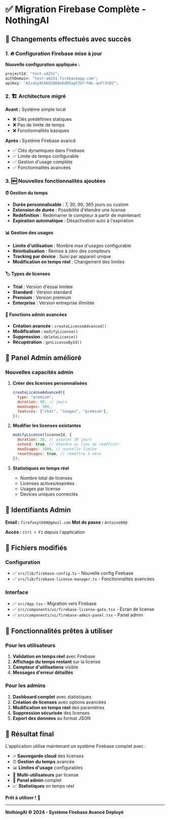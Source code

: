 # ✅ Migration Firebase Complète - NothingAI

## 🔄 Changements effectués avec succès

### 1. 🔥 Configuration Firebase mise à jour

**Nouvelle configuration appliquée :**

```javascript
projectId: "test-a4251";
authDomain: "test-a4251.firebaseapp.com";
apiKey: "AIzaSyACAkQ5Q68eKdD5vpFZU7-h8L-qeFlYnDI";
```

### 2. 🏗️ Architecture migré

**Avant :** Système simple local

- ❌ Clés prédéfinies statiques
- ❌ Pas de limite de temps
- ❌ Fonctionnalités basiques

**Après :** Système Firebase avancé

- ✅ Clés dynamiques dans Firebase
- ✅ Limite de temps configurable
- ✅ Gestion d'usage complète
- ✅ Fonctionnalités avancées

### 3. 🆕 Nouvelles fonctionnalités ajoutées

#### ⏰ Gestion du temps

- **Durée personnalisable** : 7, 30, 90, 365 jours ou custom
- **Extension de durée** : Possibilité d'étendre une license
- **Redéfinition** : Redémarrer le compteur à partir de maintenant
- **Expiration automatique** : Désactivation auto à l'expiration

#### 📊 Gestion des usages

- **Limite d'utilisation** : Nombre max d'usages configurable
- **Réinitialisation** : Remise à zéro des compteurs
- **Tracking par device** : Suivi par appareil unique
- **Modification en temps réel** : Changement des limites

#### 🏷️ Types de licenses

- **Trial** : Version d'essai limitée
- **Standard** : Version standard
- **Premium** : Version premium
- **Enterprise** : Version entreprise illimitée

#### 🔧 Fonctions admin avancées

- **Création avancée** : `createLicenseAdvanced()`
- **Modification** : `modifyLicense()`
- **Suppression** : `deleteLicense()`
- **Récupération** : `getLicenseById()`

## 🎯 Panel Admin amélioré

### Nouvelles capacités admin

1. **Créer des licenses personnalisées**

   ```javascript
   createLicenseAdvanced({
     type: "premium",
     duration: 90, // jours
     maxUsages: 500,
     features: ["chat", "images", "premium"],
   });
   ```

2. **Modifier les licenses existantes**

   ```javascript
   modifyLicense(licenseId, {
     duration: 30, // ajouter 30 jours
     extend: true, // étendre au lieu de redéfinir
     maxUsages: 1000, // nouvelle limite
     resetUsages: true, // remettre à zéro
   });
   ```

3. **Statistiques en temps réel**
   - Nombre total de licenses
   - Licenses actives/expirées
   - Usages par license
   - Devices uniques connectés

## 🔐 Identifiants Admin

**Email :** `firefoxytb80@gmail.com`
**Mot de passe :** `Antoine80@`

**Accès :** `Ctrl + F1` depuis l'application

## 📁 Fichiers modifiés

### Configuration

- ✅ `src/lib/firebase-config.ts` - Nouvelle config Firebase
- ✅ `src/lib/firebase-license-manager.ts` - Fonctionnalités avancées

### Interface

- ✅ `src/App.tsx` - Migration vers Firebase
- ✅ `src/components/ui/firebase-license-gate.tsx` - Écran de license
- ✅ `src/components/ui/firebase-admin-panel.tsx` - Panel admin

## 🚀 Fonctionnalités prêtes à utiliser

### Pour les utilisateurs

1. **Validation en temps réel** avec Firebase
2. **Affichage du temps restant** sur la license
3. **Compteur d'utilisations** visible
4. **Messages d'erreur détaillés**

### Pour les admins

1. **Dashboard complet** avec statistiques
2. **Création de licenses** avec options avancées
3. **Modification en temps réel** des paramètres
4. **Suppression sécurisée** des licenses
5. **Export des données** au format JSON

## 🎊 Résultat final

L'application utilise maintenant un système Firebase complet avec :

- 🔥 **Sauvegarde cloud** des licenses
- ⏰ **Gestion du temps** avancée
- 📊 **Limites d'usage** configurables
- 👥 **Multi-utilisateurs** par license
- 🔧 **Panel admin** complet
- 📈 **Statistiques** en temps réel

**Prêt à utiliser !** 🚀

---

**NothingAI © 2024 - Système Firebase Avancé Déployé**
